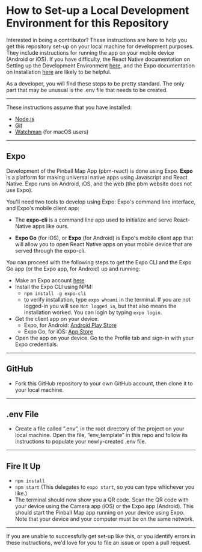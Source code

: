 # How to Set-up a Local Development Environment for this Repository

Interested in being a contributor? These instructions are here to help you get this repository set-up on your local machine for development purposes. They include instructions for running the app on your mobile device (Android or iOS). If you have difficulty, the React Native documentation on Setting up the Development Environment [here](https://reactnative.dev/docs/environment-setup), and the Expo documentation on Installation [here](https://docs.expo.dev/get-started/installation/) are likely to be helpful.

As a developer, you will find these steps to be pretty standard. The only part that may be unusual is the .env file that needs to be created.
___

These instructions assume that you have installed:
* [Node.js](https://nodejs.org/en/)
* [Git](https://git-scm.com/)
* [Watchman](https://facebook.github.io/watchman/docs/install.html) (for macOS users)
___
## Expo
Development of the Pinball Map App (pbm-react) is done using Expo. **Expo** is a platform for making universal native apps using Javascript and React Native. Expo runs on Android, iOS, and the web (the pbm website does not use Expo).

You'll need two tools to develop using Expo: Expo's command line interface, and Expo's mobile client app:

* The **expo-cli** is a command line app used to initialize and serve React-Native apps like ours.

* **Expo Go** (for iOS), or **Expo** (for Android) is Expo's mobile client app that will allow you to open React Native apps on your mobile device that are served through the expo-cli.

You can proceed with the following steps to get the Expo CLI and the Expo Go app (or the Expo app, for Android) up and running:
* Make an Expo account [here](https//expo.dev/)
* Install the Expo CLI using NPM:
    * `npm install -g expo-cli`
    * to verify installation, type `expo whoami` in the terminal.
            If you are not logged-in you will see `Not logged in`, but that also means the installation worked. You can login by typing `expo login`.
* Get the client app on your device.
    * Expo, for Android: [Android Play Store](https://play.google.com/store/apps/details?id=host.exp.exponent)
    * Expo Go, for iOS: [App Store](https://itunes.com/apps/exponent)
* Open the app on your device. Go to the Profile tab and sign-in with your Expo credentials.

___
## GitHub
* Fork this GitHub repository to your own GitHub account, then clone it to your local machine.
___
## .env File
* Create a file called ”.env”, in  the root directory of the project on your local machine. Open the file, “env_template” in this repo and follow its instructions to populate your newly-created .env file.
___
## Fire It Up
* `npm install`
* `npm start` (This delegates to `expo start`, so you can type whichever you like.)
* The terminal should now show you a QR code. Scan the QR code with your device using the Camera app (iOS) or the Expo app (Android). This should start the Pinball Map app running on your device using Expo. Note that your device and your computer must be on the same network.
___
If you are unable to successfully get set-up like this, or you identify errors in these instructions, we'd love for you to file an issue or open a pull request.

